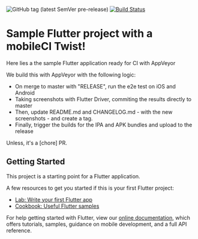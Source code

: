 ![GitHub tag (latest SemVer pre-release)](https://img.shields.io/github/v/tag/caveman280/sample-flutter-mobileci?include_prereleases&style=for-the-badge) [![Build Status](https://img.shields.io/travis/caveman280/sample-flutter-mobileci/test-emulators.svg?style=for-the-badge&label=Build:+Emulators)](https://travis-ci.org/caveman280/sample-flutter-mobileci)

# Sample Flutter project with a mobileCI Twist!

Here lies a the sample Flutter application ready for CI with AppVeyor

We build this with AppVeyor with the following logic:

- On merge to master with "RELEASE", run the e2e test on iOS and Android
- Taking screenshots with Flutter Driver, commiting the results directly to master
- Then, update README.md and CHANGELOG.md - with the new screenshots - and create a tag.
- Finally, trigger the builds for the IPA and APK bundles and upload to the release

Unless, it's a \[chore] PR.

## Getting Started

This project is a starting point for a Flutter application.

A few resources to get you started if this is your first Flutter project:

- [Lab: Write your first Flutter app](https://flutter.dev/docs/get-started/codelab)
- [Cookbook: Useful Flutter samples](https://flutter.dev/docs/cookbook)

For help getting started with Flutter, view our
[online documentation](https://flutter.dev/docs), which offers tutorials,
samples, guidance on mobile development, and a full API reference.
